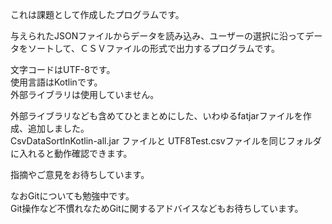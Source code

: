 これは課題として作成したプログラムです。

与えられたJSONファイルからデータを読み込み、ユーザーの選択に沿ってデータをソートして、ＣＳＶファイルの形式で出力するプログラムです。

文字コードはUTF-8です。   
使用言語はKotlinです。   
外部ライブラリは使用していません。

外部ライブラリなども含めてひとまとめにした、いわゆるfatjarファイルを作成、追加しました。  
CsvDataSortInKotlin-all.jar ファイルと UTF8Test.csvファイルを同じフォルダに入れると動作確認できます。

指摘やご意見をお待ちしています。

なおGitについても勉強中です。   
Git操作など不慣れなためGitに関するアドバイスなどもお待ちしています。
